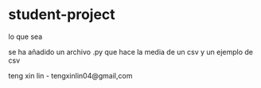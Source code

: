 # student-project



lo que sea 

se ha añadido un archivo .py que hace la media de un csv y un ejemplo de csv

teng xin lin - tengxinlin04@gmail,com

